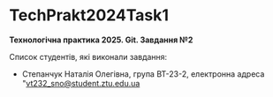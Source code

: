 # TechPrakt2024Task1
**Технологічна практика 2025. Git. Завдання №2**

Список студентів, які виконали завдання:
*  Степанчук Наталія Олегівна, група ВТ-23-2, електронна адреса "vt232_sno@student.ztu.edu.ua
